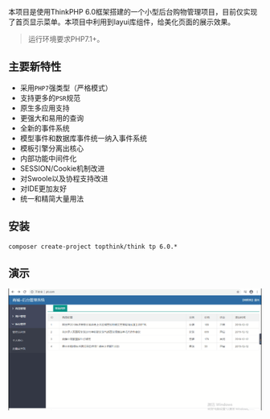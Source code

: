 本项目是使用ThinkPHP 6.0框架搭建的一个小型后台购物管理项目，目前仅实现了首页显示菜单。本项目中利用到layui库组件，给美化页面的展示效果。

> 运行环境要求PHP7.1+。

## 主要新特性

* 采用`PHP7`强类型（严格模式）
* 支持更多的`PSR`规范
* 原生多应用支持
* 更强大和易用的查询
* 全新的事件系统
* 模型事件和数据库事件统一纳入事件系统
* 模板引擎分离出核心
* 内部功能中间件化
* SESSION/Cookie机制改进
* 对Swoole以及协程支持改进
* 对IDE更加友好
* 统一和精简大量用法

## 安装

~~~
composer create-project topthink/think tp 6.0.*
~~~
## 演示

![image](https://github.com/jijianyong/tp6-demo/blob/master/demo.gif)




